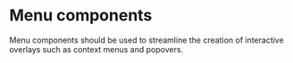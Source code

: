 # Menu components

Menu components should be used to streamline the creation of interactive overlays such as context
menus and popovers.
